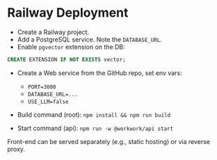 # Railway Deployment

- Create a Railway project.
- Add a PostgreSQL service. Note the `DATABASE_URL`.
- Enable `pgvector` extension on the DB:

```sql
CREATE EXTENSION IF NOT EXISTS vector;
```

- Create a Web service from the GitHub repo, set env vars:
  - `PORT=3000`
  - `DATABASE_URL=...`
  - `USE_LLM=false`

- Build command (root): `npm install && npm run build`
- Start command (api): `npm run -w @workwork/api start`

Front-end can be served separately (e.g., static hosting) or via reverse proxy.

